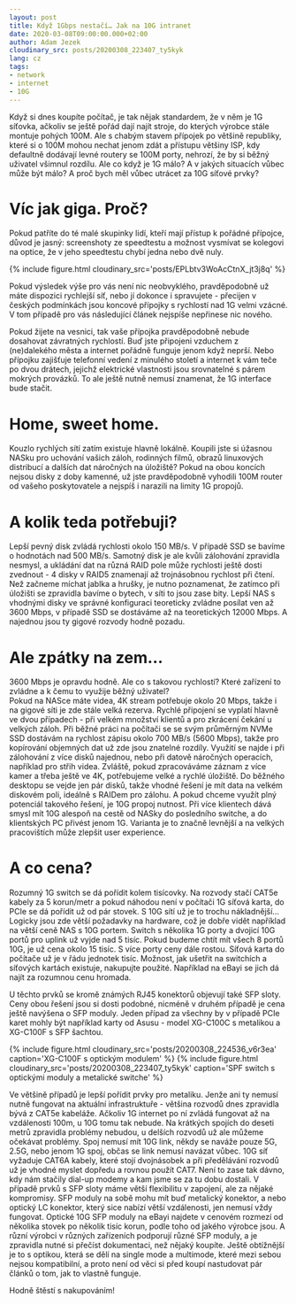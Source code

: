 ```yaml
---
layout: post
title: Když 1Gbps nestačí… Jak na 10G intranet
date: 2020-03-08T09:00:00.000+02:00
author: Adam Jezek
cloudinary_src: posts/20200308_223407_ty5kyk
lang: cz
tags:
- network
- internet
- 10G
---
```


Když si dnes koupíte počítač, je tak nějak standardem, že v něm je 1G síťovka, ačkoliv se ještě pořád dají najít stroje,
 do kterých výrobce stále montuje pohých 100M. Ale s chabým stavem přípojek po většině republiky, které si o 100M mohou
  nechat jenom zdát a přístupu většiny ISP, kdy defaultně dodávají levné routery se 100M porty,
   nehrozí, že by si běžný uživatel všimnul rozdílu. Ale co když je 1G málo? A v jakých situacích vůbec může být málo?
    A proč bych měl vůbec utrácet za 10G síťové prvky?


Víc jak giga. Proč?
===
Pokud patříte do té malé skupinky lidí, kteří mají přístup k pořádné přípojce, důvod je jasný: screenshoty ze
 speedtestu a možnost vysmívat se kolegovi na optice, že v jeho speedtestu chybí jedna nebo dvě nuly.


{% include figure.html cloudinary_src='posts/EPLbtv3WoAcCtnX_jt3j8q'  %}

Pokud výsledek výše pro vás není nic neobvyklého, pravděpodobně už máte dispozici rychlejší síť, nebo jí dokonce i
 spravujete - přecijen v českých podmínkách jsou koncové přípojky s rychlostí nad 1G velmi vzácné. V tom případě
 pro vás následující článek nejspíše nepřinese nic nového.

Pokud žijete na vesnici, tak vaše přípojka pravděpodobně nebude dosahovat závratných rychlostí.
 Buď jste připojeni vzduchem z (ne)dalekého města a internet pořádně funguje jenom když neprší.
 Nebo přípojku zajišťuje telefonní vedení z minulého století a internet k vám teče po dvou drátech,
 jejichž elektrické vlastnosti jsou srovnatelné s párem mokrých provázků. To ale ještě nutně nemusí znamenat, 
 že 1G interface bude stačit.


Home, sweet home.
===
Kouzlo rychlých sítí zatím existuje hlavně lokálně. Koupili jste si úžasnou NASku pro uchování vašich záloh, 
 rodinných filmů, obrazů linuxových distribucí a dalších dat náročných na úložiště? Pokud na obou koncích nejsou 
 disky z doby kamenné, už jste pravděpodobně vyhodili 100M router od vašeho poskytovatele a nejspíš i narazili na 
 limity 1G propojů.


A kolik teda potřebuji?
===
Lepší pevný disk zvládá rychlosti okolo 150 MB/s. V případě SSD se bavíme o hodnotách nad 500 MB/s. Samotný disk je ale 
 kvůli zálohování zpravidla nesmysl, a ukládání dat na různá RAID pole může rychlosti ještě dosti zvednout - 4 disky v 
 RAID5 znamenají až trojnásobnou rychlost při čtení. Než začneme míchat jablka a hrušky, je nutno poznamenat, že 
 zatímco při úložišti se zpravidla bavíme o bytech, v síti to jsou zase bity. 
Lepší NAS s vhodnými disky ve správné konfiguraci teoreticky zvládne posílat ven až 3600 Mbps, v případě SSD se 
dostáváme až na teoretických 12000 Mbps. A najednou jsou ty gigové rozvody hodně pozadu.


Ale zpátky na zem…
===
3600 Mbps je opravdu hodně. Ale co s takovou rychlostí? Které zařízení to zvládne a k čemu to využije běžný uživatel?  
 Pokud na NASce máte videa, 4K stream potřebuje okolo 20 Mbps, takže i na gigové síti je zde stále velká rezerva. 
 Rychlé připojení se vyplatí hlavně ve dvou případech - při velkém množství klientů  a pro zkrácení čekání u velkých záloh. 
Při běžné práci na počítači se se svým průměrným NVMe SSD dostávám na rychlost zápisu okolo 700 MB/s (5600 Mbps), 
takže pro kopírování objemných dat už zde jsou znatelné rozdíly. Využití se najde i při zálohování z více disků 
najednou, nebo při datově náročných operacích, například pro střih videa. Zvláště, pokud zpracováváme záznam z více 
kamer a třeba ještě ve 4K, potřebujeme velké a rychlé úložiště. Do běžného desktopu se vejde jen pár disků, takže 
vhodné řešení je mít data na velkém diskovém poli, ideálně s RAIDem pro zálohu. A pokud chceme využít plný potenciál 
takového řešení, je 10G propoj nutnost.
Při více klientech dává smysl mít 10G alespoň na cestě od NASky do posledního switche, a do klientských PC přivést 
jenom 1G. Varianta je to značně levnější a na velkých pracovištích může zlepšit user experience.

A co cena?
===
Rozumný 1G switch se dá pořídit kolem tisícovky. Na rozvody stačí CAT5e kabely za 5 korun/metr a pokud náhodou není v 
počítači 1G síťová karta, do PCIe se dá pořídit už od pár stovek. S 10G sítí už je to trochu nákladnější… Logicky 
jsou zde větší požadavky na hardware, což je dobře vidět například na větší ceně NAS s 10G portem. Switch s několika 1G 
porty a dvojicí 10G portů pro uplink už vyjde nad 5 tisíc. Pokud budeme chtít mít všech 8 portů 10G, je už cena okolo 
15 tisíc. S více porty ceny dále rostou. Síťová karta do počítače už je v řádu jednotek tisíc. Možnost, jak ušetřit na
 switchích a síťových kartách existuje, nakupujte  použité. Například na eBayi se jich dá najít  za rozumnou cenu hromada.

U těchto prvků se kromě známých RJ45 konektorů objevují také SFP sloty. Ceny obou řešení jsou si dosti podobné, 
nicméně v druhém případě je cena ještě navýšena o SFP moduly. Jeden případ za všechny by v případě PCIe karet mohly 
být například karty od Asusu - model XG-C100C s metalikou a XG-C100F s SFP šachtou.

{% include figure.html cloudinary_src='posts/20200308_224536_v6r3ea' caption='XG-C100F s optickým modulem' %}
{% include figure.html cloudinary_src='posts/20200308_223407_ty5kyk' caption='SPF switch s optickými moduly a metalické switche' %}


Ve většině případů je lepší pořídit prvky pro metaliku. Jenže ani ty nemusí nutně fungovat na aktuální infrastruktuře -
 většina rozvodů dnes zpravidla bývá z CAT5e kabeláže. Ačkoliv 1G internet po ní zvládá fungovat až na vzdálenosti 100m,
 u 10G tomu tak nebude. Na krátkých spojích do deseti metrů zpravidla problémy nebudou, u delších rozvodů už ale můžeme
 očekávat problémy. Spoj nemusí mít 10G link, někdy se naváže pouze 5G, 2.5G, nebo jenom 1G spoj, občas se link nemusí
 navázat vůbec. 10G síť vyžaduje CAT6A kabely, které stojí dvojnásobek a při předělávání rozvodů už je vhodné myslet 
 dopředu a rovnou použít CAT7. Není to zase tak dávno, kdy nám stačily dial-up modemy a kam jsme se za tu dobu dostali. 
 V případě prvků s SFP sloty máme větší flexibilitu v zapojení, ale za nějaké kompromisy.  SFP moduly na sobě mohu mít 
 buď metalický konektor, a nebo optický LC konektor, který sice nabízí větší vzdálenosti, jen nemusí vždy fungovat. 
 Optické 10G SFP moduly na eBayi najdete v cenovém rozmezí od několika stovek po několik tisíc korun, podle toho od 
 jakého výrobce jsou. A různí výrobci v různých zařízeních podporují různé SFP moduly, a je zpravidla nutné si přečíst 
 dokumentaci, než nějaký koupíte. Ještě obtížnější je to s optikou, která se dělí na single mode a multimode, 
 které mezi sebou nejsou kompatibilní, a proto není od věci si před koupí nastudovat pár článků o tom, jak to vlastně funguje.

Hodně štěstí s nakupováním!
